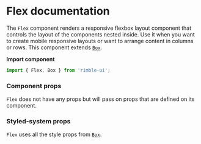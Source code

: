 # Flex documentation

The `Flex` component renders a responsive flexbox layout component that controls the layout of the components nested inside. Use it when you want to create mobile responsive layouts or want to arrange content in columns or rows. This component extends [`Box`](https://consensys.github.io/rimble-ui/?path=/story/components-layout-box--documentation--Documentation).

**Import component**

```jsx
import { Flex, Box } from 'rimble-ui';
```

<!-- STORY -->


### Component props

`Flex` does not have any props but will pass on props that are defined on its component.

### Styled-system props

`Flex` uses all the style props from [`Box`](https://consensys.github.io/rimble-ui/?path=/story/components-layout-box--documentation).
